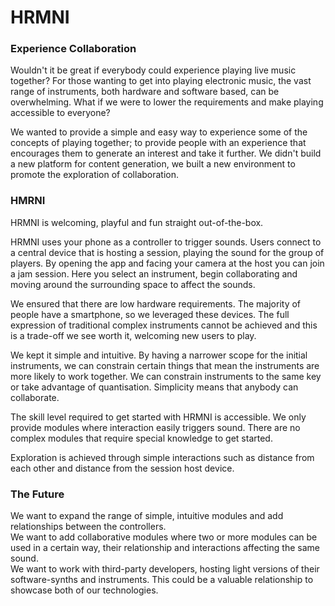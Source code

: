 # HRMNI
### Experience Collaboration

Wouldn't it be great if everybody could experience playing live music together?
For those wanting to get into playing electronic music, the vast range of instruments, both hardware and software based, can be overwhelming.
What if we were to lower the requirements and make playing accessible to everyone?

We wanted to provide a simple and easy way to experience some of the concepts of playing together; to provide people with an experience that encourages them to generate an interest and take it further. We didn't build a new platform for content generation, we built a new environment to promote the exploration of collaboration.

### HMRNI
HRMNI is welcoming, playful and fun straight out-of-the-box.

HRMNI uses your phone as a controller to trigger sounds. Users connect to a central device that is hosting a session, playing the sound for the group of players. By opening the app and facing your camera at the host you can join a jam session. Here you select an instrument, begin collaborating and moving around the surrounding space to affect the sounds.

We ensured that there are low hardware requirements. The majority of people have a smartphone, so we leveraged these devices. The full expression of traditional complex instruments cannot be achieved and this is a trade-off we see worth it, welcoming new users to play.

We kept it simple and intuitive. By having a narrower scope for the initial instruments, we can constrain certain things that mean the instruments are more likely to work together. We can constrain instruments to the same key or take advantage of quantisation. Simplicity means that anybody can collaborate.

The skill level required to get started with HRMNI is accessible. We only provide modules where interaction easily triggers sound. There are no complex modules that require special knowledge to get started.

Exploration is achieved through simple interactions such as distance from each other and distance from the session host device.

### The Future
We want to expand the range of simple, intuitive modules and add relationships between the controllers.  
We want to add collaborative modules where two or more modules can be used in a certain way, their relationship and interactions affecting the same sound.  
We want to work with third-party developers, hosting light versions of their software-synths and instruments. This could be a valuable relationship to showcase both of our technologies.

